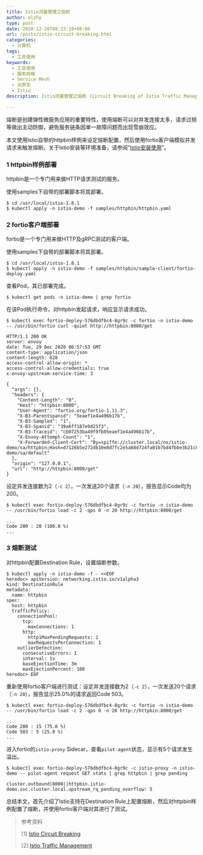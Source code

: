 ```yaml
---
title: Istio流量管理之熔断
author: olzhy
type: post
date: 2020-12-28T08:23:19+08:00
url: /posts/istio-circuit-breaking.html
categories:
  - 计算机
tags:
  - 工具使用
keywords:
  - 工具使用
  - 服务网格
  - Service Mesh
  - 云原生
  - Istio
description: Istio流量管理之熔断 (Circuit Breaking of Istio Traffic Management)

---
```

熔断是创建弹性微服务应用的重要特性，使用熔断可以对并发连接太多，请求过频等做出主动防御，避免服务链条因单一故障问题而出现雪崩效应。

本文使用Istio自带的httpbin样例来设定熔断配置，然后使用fortio客户端模拟并发请求来触发熔断。关于Istio安装等环境准备，请参阅“[Istio安装使用](https://olzhy.github.io/posts/istio-get-started.html)”。

### 1 httpbin样例部署

httpbin是一个专门用来做HTTP请求测试的服务。

使用samples下自带的部署脚本将其部署。

```shell
$ cd /usr/local/istio-1.8.1
$ kubectl apply -n istio-demo -f samples/httpbin/httpbin.yaml
```

### 2 fortio客户端部署

fortio是一个专门用来做HTTP及gRPC测试的客户端。

使用samples下自带的部署脚本将其部署。

```shell
$ cd /usr/local/istio-1.8.1
$ kubectl apply -n istio-demo -f samples/httpbin/sample-client/fortio-deploy.yaml
```

查看Pod，其已部署完成。

```shell
$ kubectl get pods -n istio-demo | grep fortio
```

在该Pod执行命令，对httpbin发起请求，响应显示请求成功。

```shell
$ kubectl exec fortio-deploy-576dbdfbc4-8gr9c -c fortio -n istio-demo -- /usr/bin/fortio curl -quiet http://httpbin:8000/get

HTTP/1.1 200 OK
server: envoy
date: Tue, 29 Dec 2020 00:57:53 GMT
content-type: application/json
content-length: 628
access-control-allow-origin: *
access-control-allow-credentials: true
x-envoy-upstream-service-time: 3

{
  "args": {}, 
  "headers": {
    "Content-Length": "0", 
    "Host": "httpbin:8000", 
    "User-Agent": "fortio.org/fortio-1.11.3", 
    "X-B3-Parentspanid": "5eaef1e4a496b17b", 
    "X-B3-Sampled": "1", 
    "X-B3-Spanid": "39a6ff187e9d25f3", 
    "X-B3-Traceid": "cb07253ba49f9fb05eaef1e4a496b17b", 
    "X-Envoy-Attempt-Count": "1", 
    "X-Forwarded-Client-Cert": "By=spiffe://cluster.local/ns/istio-demo/sa/httpbin;Hash=d7126b5e272db10e8d7fc2e5a68d724fa01b7bd4fbbe3b21c830156d8ac0c647;Subject=\"\";URI=spiffe://cluster.local/ns/istio-demo/sa/default"
  }, 
  "origin": "127.0.0.1", 
  "url": "http://httpbin:8000/get"
}
```

设定并发连接数为2（`-c 2`），一次发送20个请求（`-n 20`），报告显示Code均为200。

```shell
$ kubectl exec fortio-deploy-576dbdfbc4-8gr9c -c fortio -n istio-demo -- /usr/bin/fortio load -c 2 -qps 0 -n 20 http://httpbin:8000/get

...
Code 200 : 20 (100.0 %)
...
```

### 3 熔断测试

对httpbin配置Destination Rule，设置熔断参数。

```shell
$ kubectl apply -n istio-demo -f - <<EOF
heredoc> apiVersion: networking.istio.io/v1alpha3
kind: DestinationRule
metadata:
  name: httpbin
spec:
  host: httpbin
  trafficPolicy:
    connectionPool:
      tcp:
        maxConnections: 1
      http:
        http1MaxPendingRequests: 1
        maxRequestsPerConnection: 1
    outlierDetection:
      consecutiveErrors: 1
      interval: 1s
      baseEjectionTime: 3m
      maxEjectionPercent: 100
heredoc> EOF
```

重新使用fortio客户端进行测试：设定并发连接数为2（`-c 2`），一次发送20个请求（`-n 20`），报告显示25.0%的请求返回Code 503。

```shell
$ kubectl exec fortio-deploy-576dbdfbc4-8gr9c -c fortio -n istio-demo -- /usr/bin/fortio load -c 2 -qps 0 -n 20 http://httpbin:8000/get

...
Code 200 : 15 (75.0 %)
Code 503 : 5 (25.0 %)
...
```

进入fortio的`istio-proxy` Sidecar，查看`pilot-agent`状态，显示有5个请求发生溢出。

```shell
$ kubectl exec fortio-deploy-576dbdfbc4-8gr9c -c istio-proxy -n istio-demo -- pilot-agent request GET stats | grep httpbin | grep pending

cluster.outbound|8000||httpbin.istio-demo.svc.cluster.local.upstream_rq_pending_overflow: 5
```

总结本文，首先介绍了Istio支持在Destination Rule上配置熔断，然后对httpbin样例配置了熔断，并使用fortio客户端对其进行了测试。


> 参考资料
>
> [1] [Istio Circuit Breaking](https://istio.io/latest/docs/tasks/traffic-management/circuit-breaking/)
>
> [2] [Istio Traffic Management](https://istio.io/latest/docs/concepts/traffic-management/)